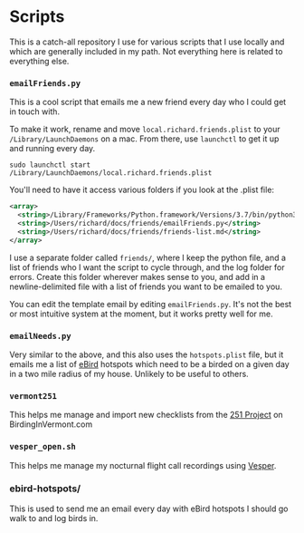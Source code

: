 # Scripts

This is a catch-all repository I use for various scripts that I use locally and which are generally included in my path. Not everything here is related to everything else.

### `emailFriends.py`

This is a cool script that emails me a new friend every day who I could get in touch with.

To make it work, rename and move `local.richard.friends.plist` to your `/Library/LaunchDaemons` on a mac. From there, use `launchctl` to get it up and running every day.

```
sudo launchctl start /Library/LaunchDaemons/local.richard.friends.plist
```

You'll need to have it access various folders if you look at the .plist file:

```xml
<array>
  <string>/Library/Frameworks/Python.framework/Versions/3.7/bin/python3</string>
  <string>/Users/richard/docs/friends/emailFriends.py</string>
  <string>/Users/richard/docs/friends/friends-list.md</string>
</array>
```

I use a separate folder called `friends/`, where I keep the python file, and a list of friends who I want the script to cycle through, and the log folder for errors. Create this folder wherever makes sense to you, and add in a newline-delimited file with a list of friends you want to be emailed to you. 

You can edit the template email by editing `emailFriends.py`. It's not the best or most intuitive system at the moment, but it works pretty well for me.

### `emailNeeds.py`

Very similar to the above, and this also uses the `hotspots.plist` file, but it emails me a list of [eBird](https://ebird.org) hotspots which need to be a birded on a given day in a two mile radius of my house. Unlikely to be useful to others.

### `vermont251`

This helps me manage and import new checklists from the [251 Project](https://birdinginvermont.com/251) on BirdingInVermont.com

### `vesper_open.sh`

This helps me manage my nocturnal flight call recordings using [Vesper](https://github.com/HaroldMills/Vesper).

### ebird-hotspots/

This is used to send me an email every day with eBird hotspots I should go walk to and log birds in.